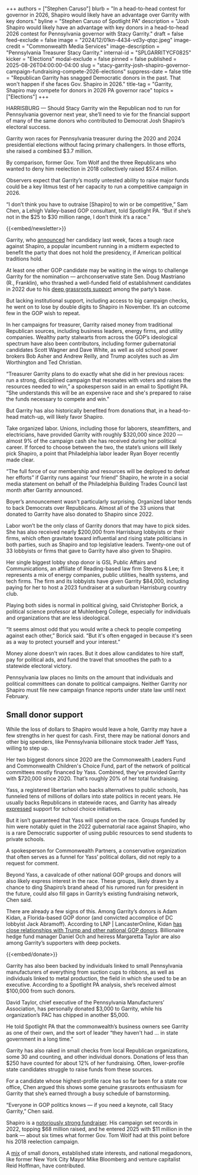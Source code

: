 +++
authors = ["Stephen Caruso"]
blurb = "In a head-to-head contest for governor in 2026, Shapiro would likely have an advantage over Garrity with key donors."
byline = "Stephen Caruso of Spotlight PA"
description = "Josh Shapiro would likely have an advantage with key donors in a head-to-head 2026 contest for Pennsylvania governor with Stacy Garrity."
draft = false
feed-exclude = false
image = "2024/12/01kn-4434-vd3y-qtqc.jpeg"
image-credit = "Commonwealth Media Services"
image-description = "Pennsylvania Treasurer Stacy Garrity."
internal-id = "SPLGARRITYCF0825"
kicker = "Elections"
modal-exclude = false
pinned = false
published = 2025-08-26T04:00:00-04:00
slug = "stacy-garrity-josh-shapiro-governor-campaign-fundraising-compete-2026-elections"
suppress-date = false
title = "Republican Garrity has snagged Democratic donors in the past. That won't happen if she faces Gov. Shapiro in 2026."
title-tag = "Garrity, Shapiro may compete for donors in 2026 PA governor race"
topics = ["Elections"]
+++

HARRISBURG — Should Stacy Garrity win the Republican nod to run for Pennsylvania governor next year, she’ll need to vie for the financial support of many of the same donors who contributed to Democrat Josh Shapiro’s electoral success.

Garrity won races for Pennsylvania treasurer during the 2020 and 2024 presidential elections without facing primary challengers. In those efforts, she raised a combined $3.7 million.

By comparison, former Gov. Tom Wolf and the three Republicans who wanted to deny him reelection in 2018 collectively raised $57.4 million.

Observers expect that Garrity’s mostly untested ability to raise major funds could be a key litmus test of her capacity to run a competitive campaign in 2026.

“I don’t think you have to outraise \[Shapiro\] to win or be competitive,” Sam Chen, a Lehigh Valley-based GOP consultant, told Spotlight PA. “But if she’s not in the $25 to $30 million range, I don’t think it’s a race.”

{{<embed/newsletter>}}

Garrity, who <a href="https://www.spotlightpa.org/news/2025/08/stacy-garrity-governor-republican-election-challenge-pennsylvania-josh-shapiro-elections/">announced</a> her candidacy last week, faces a tough race against Shapiro, a popular incumbent running in a midterm expected to benefit the party that does not hold the presidency, if American political traditions hold.

At least one other GOP candidate may be waiting in the wings to challenge Garrity for the nomination — archconservative state Sen. Doug Mastriano (R., Franklin), who thrashed a well-funded field of establishment candidates in 2022 due to his <a href="https://www.spotlightpa.org/news/2022/05/doug-mastriano-pa-governor-pennsylvania-shapiro/">deep grassroots support</a> among the party’s base.

But lacking institutional support, including access to big campaign checks, he went on to lose by double digits to Shapiro in November. It’s an outcome few in the GOP wish to repeat.

In her campaigns for treasurer, Garrity raised money from traditional Republican sources, including business leaders, energy firms, and utility companies. Wealthy party stalwarts from across the GOP’s ideological spectrum have also been contributors, including former gubernatorial candidates Scott Wagner and Dave White, as well as old school power brokers Bob Asher and Andrew Reilly, and Trump acolytes such as Jim Worthington and Ted Christian.

“Treasurer Garrity plans to do exactly what she did in her previous races: run a strong, disciplined campaign that resonates with voters and raises the resources needed to win,” a spokesperson said in an email to Spotlight PA. “She understands this will be an expensive race and she&#39;s prepared to raise the funds necessary to compete and win.&#34;

But Garrity has also historically benefited from donations that, in a head-to-head match-up, will likely favor Shapiro.

Take organized labor. Unions, including those for laborers, steamfitters, and electricians, have provided Garrity with roughly $320,000 since 2020 — almost 9% of the campaign cash she has received during her political career. If forced to choose between the two, the state’s unions will likely pick Shapiro, a point that Philadelphia labor leader Ryan Boyer recently made clear.

“The full force of our membership and resources will be deployed to defeat her efforts” if Garrity runs against “our friend” Shapiro, he wrote in a social media statement on behalf of the Philadelphia Building Trades Council last month after Garrity announced.

Boyer’s announcement wasn&#39;t particularly surprising. Organized labor tends to back Democrats over Republicans. Almost all of the 33 unions that donated to Garrity have also donated to Shapiro since 2022.

Labor won’t be the only class of Garrity donors that may have to pick sides. She has also received nearly $200,000 from Harrisburg lobbyists or their firms, which often gravitate toward influential and rising state politicians in both parties, such as Shapiro and top legislative leaders. Twenty-one out of 33 lobbyists or firms that gave to Garrity have also given to Shapiro.

Her single biggest lobby shop donor is GSL Public Affairs and Communications, an affiliate of Reading-based law firm Stevens &amp; Lee; it represents a mix of energy companies, public utilities, health systems, and tech firms. The firm and its lobbyists have given Garrity $84,000, including paying for her to host a 2023 fundraiser at a suburban Harrisburg country club.

Playing both sides is normal in political giving, said Christopher Borick, a political science professor at Muhlenberg College, especially for individuals and organizations that are less ideological.

“It seems almost odd that you would write a check to people competing against each other,” Borick said. “But it&#39;s often engaged in because it&#39;s seen as a way to protect yourself and your interest.”

Money alone doesn’t win races. But it does allow candidates to hire staff, pay for political ads, and fund the travel that smoothes the path to a statewide electoral victory.

Pennsylvania law places no limits on the amount that individuals and political committees can donate to political campaigns. Neither Garrity nor Shapiro must file new campaign finance reports under state law until next February.

## Small donor support

While the loss of dollars to Shapiro would leave a hole, Garrity may have a few strengths in her quest for cash. First, there may be national donors and other big spenders, like Pennsylvania billionaire stock trader Jeff Yass, willing to step up.

Her two biggest donors since 2020 are the Commonwealth Leaders Fund and Commonwealth Children&#39;s Choice Fund, part of the network of political committees mostly financed by Yass. Combined, they’ve provided Garrity with $720,000 since 2020. That’s roughly 20% of her total fundraising.

Yass, a registered libertarian who backs alternatives to public schools, has funneled tens of millions of dollars into state politics in recent years. He usually backs Republicans in statewide races, and Garrity has already <a href="https://x.com/GarrityForPA/status/1958279630500266306">expressed</a> support for school choice initiatives.

But it isn’t guaranteed that Yass will spend on the race. Groups funded by him were notably quiet in the 2022 gubernatorial race against Shapiro, who is a rare Democratic supporter of using public resources to send students to private schools.

A spokesperson for Commonwealth Partners, a conservative organization that often serves as a funnel for Yass’ political dollars, did not reply to a request for comment.

Beyond Yass, a cavalcade of other national GOP groups and donors will also likely express interest in the race. These groups, likely drawn by a chance to ding Shapiro’s brand ahead of his rumored run for president in the future, could also fill gaps in Garrity’s existing fundraising network, Chen said.

There are already a few signs of this. Among Garrity’s donors is Adam Kidan, a Florida-based GOP donor (and convicted accomplice of DC lobbyist Jack Abramoff). According to LNP | LancasterOnline, Kidan <a href="https://lancasteronline.com/news/politics/smucker-the-ex-con-relationship-includes-travel-nearly-250-000-in-campaign-cash-and-donations/article_96710ba8-595a-11ee-a9e2-a762f8f372bd.html">has close relationships with Trump and other national GOP donors</a>. Billionaire hedge fund manager Daniel Och and heiress Margaretta Taylor are also among Garrity’s supporters with deep pockets.

{{<embed/donate>}}

Garrity has also been backed by individuals linked to small Pennsylvania manufacturers of everything from suction cups to ribbons, as well as individuals linked to metal production, the field in which she used to be an executive. According to a Spotlight PA analysis, she’s received almost $100,000 from such donors.

David Taylor, chief executive of the Pennsylvania Manufacturers’ Association, has personally donated $3,000 to Garrity, while his organization’s PAC has chipped in another $5,000.

He told Spotlight PA that the commonwealth’s business owners see Garrity as one of their own, and the sort of leader “they haven&#39;t had … in state government in a long time.”

Garrity has also raked in small checks from local Republican organizations, some 30 and counting, and other individual donors. Donations of less than $250 have counted for about 12% of her fundraising. Often, lower-profile state candidates struggle to raise funds from these sources.

For a candidate whose highest-profile race has so far been for a state row office, Chen argued this shows some genuine grassroots enthusiasm for Garrity that she’s earned through a busy schedule of barnstorming.

“Everyone in GOP politics knows — if you need a keynote, call Stacy Garrity,” Chen said.

Shapiro is a <a href="https://www.spotlightpa.org/news/2022/09/pa-election-2022-shapiro-mastriano-governor-race-donors-spending/">notoriously strong fundraiser</a>. His campaign set records in 2022, topping $68 million raised, and he entered 2025 with $11 million in the bank — about six times what former Gov. Tom Wolf had at this point before his 2018 reelection campaign.

A <a href="https://www.spotlightpa.org/news/2022/10/pa-election-2022-mastriano-shapiro-governor-donations-zip-codes-maps/">mix</a> of small donors, established state interests, and national megadonors, like former New York City Mayor Mike Bloomberg and venture capitalist Reid Hoffman, have contributed.

